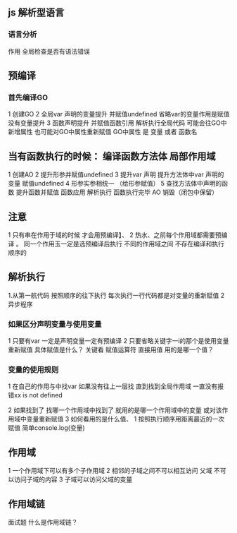 ## js  解析型语言

### 语言分析 
作用 全局检查是否有语法错误

## 预编译
### 首先编译GO
1 创建GO 
2 全局var 声明的变量提升 并赋值undefined    省略var的变量作用是赋值没有变量提升
3 函数声明提升 并赋值函数引用 解析执行全局代码 可能会往GO中新增属性 也可能对GO中属性重新赋值
GO中属性 是 变量 或者 函数名
## 当有函数执行的时候： 编译函数方法体 局部作用域
1 创建AO
2 提升形参并赋值undefined
3 提升var 声明  提升方法体中var 声明的变量 赋值undefined
4 形参实参相统一 （给形参赋值）
5 查找方法体中声明的函数 提升函数并赋值 函数应用
解析执行
函数执行完毕 AO 销毁（闭包中保留）

## 注意
1 只有串在作用于域的时候 才会用预编译】、
2 热水、之前每个作用域都需要预编译
。 同一个作用玉一定是选预编译后执行 不同的作用域之间 不存在编译和执行顺序的
## 解析执行
1.从第一航代码 按照顺序的往下执行 每次执行一行代码都是对变量的重新赋值
2 异步程序

### 如果区分声明变量与使用变量
1 只要有var 一定是声明变量一定有预编译
2 只要省略关键字一i的那个是使用变量
重新赋值        具体赋值是什么？ 关键看 赋值运算符
直接用值        用的是哪一个值？

### 变量的使用规则


1 在自己的作用与中找var 如果没有往上一层找 直到找到全局作用域  一直没有报错xx is not defined

2 如果找到了 找哪一个作用域中找到了 就用的是哪一个作用域中的变量 或对该作用域中变量重新赋值
3 如何看用的是什么值、
1 按照执行顺序用距离最近的一次赋值 简单console.log(变量)
## 作用域
1 一个作用域下可以有多个子作用域
2 相邻的子域之间不可以相互访问 父域 不可以访问子域的内容
3 子域可以访问父域的变量
##  作用域链 
面试题
什么是作用域链？